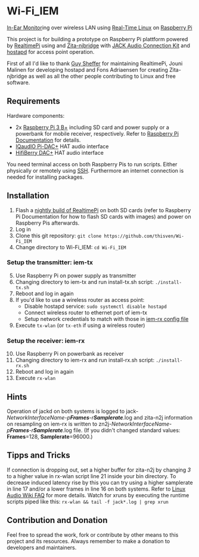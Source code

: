 # Wi-Fi_IEM
[In-Ear Monitor](https://en.wikipedia.org/wiki/In-ear_monitor)ing over wireless LAN using [Real-Time Linux](https://wiki.linuxfoundation.org/realtime/start) on [Raspberry Pi](http://www.raspberrypi.org/)

This project is for building a prototype on Raspberry Pi plattform powered by [RealtimePi](https://github.com/guysoft/RealtimePi) using and [Zita-njbridge](https://kokkinizita.linuxaudio.org/linuxaudio/index.html) with [JACK Audio Connection Kit](https://github.com/jackaudio/) and [hostapd](https://w1.fi/hostapd/) for access point operation.

First of all I'd like to thank [Guy Sheffer](https://github.com/guysoft) for maintaining RealtimePi, Jouni Malinen for developing hostapd and Fons Adriaensen for creating Zita-njbridge as well as all the other people contributing to Linux and free software.

## Requirements
Hardware components:
- 2x [Raspberry Pi 3 B+](https://www.raspberrypi.org/products/raspberry-pi-3-model-b-plus/) including SD card and power supply or a powerbank for mobile receiver, respectively. Refer to [Raspberry Pi Documentation](https://www.raspberrypi.org/documentation/setup/) for details.
- [IQaudIO Pi-DAC+](http://iqaudio.co.uk/hats/8-pi-dac.html) HAT audio interface
- [HifiBerry DAC+](https://www.hifiberry.com/shop/boards/hifiberry-dac-adc) HAT audio interface

You need terminal access on both Raspberry Pis to run scripts. Either physically or remotely using [SSH](https://www.raspberrypi.org/documentation/remote-access/ssh/README.md). Furthermore an internet connection is needed for installing packages.

## Installation
1. Flash a [nightly build of RealtimePi](http://unofficialpi.org/Distros/RealtimePi/nightly/) on both SD cards (refer to Raspberry Pi Documentation for how to flash SD cards with images) and power on Raspberry Pis afterwards.
2. Log in
3. Clone this git repository: `git clone https://github.com/thisven/Wi-Fi_IEM`
4. Change directory to Wi-Fi_IEM: `cd Wi-Fi_IEM`

### Setup the transmitter: iem-tx
5. Use Raspberry Pi on power supply as transmitter
6. Changing directory to iem-tx and run install-tx.sh script: `./install-tx.sh`
7. Reboot and log in again
8. If you'd like to use a wireless router as access point:
   - Disable hostapd service: `sudo systemctl disable hostapd`
   - Connect wireless router to ethernet port of iem-tx
   - Setup network credentials to match with those in [iem-rx config file](iem-rx/conf/realtimepi-wpa-supplicant.txt)
9. Execute `tx-wlan` (or `tx-eth` if using a wireless router)

### Setup the receiver: iem-rx
10. Use Raspberry Pi on powerbank as receiver
11. Changing directory to iem-rx and run install-rx.sh script: `./install-rx.sh`
12. Reboot and log in again
13. Execute `rx-wlan`

## Hints
Operation of jackd on both systems is logged to jack-_NetworkInterfaceName-p**Frames**-r**Samplerate**_.log and zita-n2j information on resampling on iem-rx is written to zn2j-_NetworkInterfaceName-p**Frames**-r**Samplerate**_.log file. (If you didn't changed standard values: **Frames**=128, **Samplerate**=96000.)

## Tipps and Tricks
If connection is dropping out, set a higher buffer for zita-n2j by changing _3_ to a higher value in rx-wlan script line 21 inside your bin directory.
To decrease induced latency rise by this you can try using a higher samplerate in line 17 and/or a lower frames in line 16 on both systems. Refer to [Linux Audio Wiki FAQ](https://wiki.linuxaudio.org/faq/start#qhow_to_set_up_the_jack_audio_server_jackd) for more details.
Watch for xruns by executing the runtime scripts piped like this: `rx-wlan && tail -f jack*.log | grep xrun`

## Contribution and Donation
Feel free to spread the work, fork or contribute by other means to this project and its resources. Always remember to make a donation to developers and maintainers.


